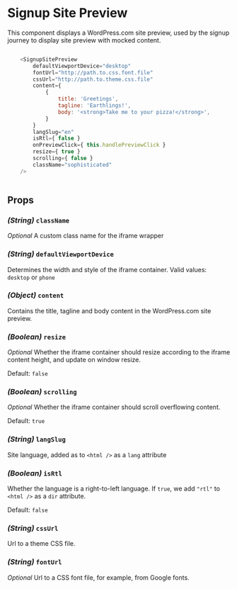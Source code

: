 # Signup Site Preview

This component displays a WordPress.com site preview, used by the signup journey to display site preview with mocked content.

```javascript

	<SignupSitePreview
		defaultViewportDevice="desktop"
		fontUrl="http://path.to.css.font.file"
		cssUrl="http://path.to.theme.css.file"
		content={
			{
				title: 'Greetings',
				tagline: 'Earthlings!',
				body: '<strong>Take me to your pizza!</strong>',
			}
		}
		langSlug="en"
		isRtl={ false }
		onPreviewClick={ this.handlePreviewClick }
		resize={ true }
		scrolling={ false }
		className="sophisticated"
	/>
					
```

## Props

### _(String)_ `className`

_Optional_ A custom class name for the iframe wrapper

### _(String)_ `defaultViewportDevice`

Determines the width and style of the iframe container. Valid values: `desktop` or `phone`

### _(Object)_ `content`

Contains the title, tagline and body content in the WordPress.com site preview.

### _(Boolean)_ `resize`

_Optional_ Whether the iframe container should resize according to the iframe content height, and update on window resize.

Default: `false`

### _(Boolean)_ `scrolling`

_Optional_ Whether the iframe container should scroll overflowing content.

Default: `true`

### _(String)_ `langSlug`

Site language, added as to `<html />` as a `lang` attribute

### _(Boolean)_ `isRtl`

Whether the language is a right-to-left language. If `true`, we add `"rtl"` to `<html />` as a `dir` attribute.

Default: `false`

### _(String)_ `cssUrl`

Url to a theme CSS file.

### _(String)_ `fontUrl`

_Optional_ Url to a CSS font file, for example, from Google fonts.
